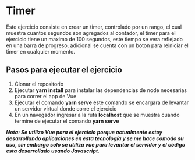 # Timer

Este ejercicio consiste en crear un timer, controlado por un rango, el cual muestra cuantos segundos son agregados al contador, el timer para el ejercicio tiene un maximo de 100 segundos, este tiempo se vera reflejado en una barra de progreso, adicional se cuenta con un boton para reiniciar el timer en cualquier momento.

## Pasos para ejecutar el ejercicio

1. Clonar el repositorio
2. Ejecutar **yarn install** para instalar las dependencias de node necesarias para correr el app de Vue
3. Ejecutar el comando **yarn serve** este comando se encargara de levantar un servidor virtual donde corre el ejercicio
4. En un navegador ingresar a la ruta **localhost** que se muestra cuando termine de ejecutar el comando **yarn serve**

**_Nota: Se utilizo Vue para el ejercicio porque actualmente estoy desarrollando aplicaciones en esta tecnología y se me hace comodo su uso, sin embargo solo se utiliza vue para levantar el servidor y el código esta desarrollado usando Javascript_**.